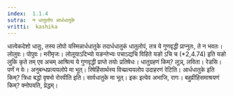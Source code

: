 ```yaml
---
index:  1.1.4
sutra:  न धातुलोप आर्धधातुके
vritti:  kashika 
---
```


धात्वेकदेशो धातुः, तस्य लोपो यस्मिन्नार्धधातुके तदार्धधातुकं धातुलोपं, तत्र ये गुणवृद्धी प्राप्नुतः, ते न भवतः। लोलुवः। पोपुवः। मरीमृजः। लोलूयाऽदिभ्यो यङन्तेभ्यः पचाऽद्यचि विहिते यङो ऽचि च (*2,4.74) इति यङो लुकि कृते तम् एव अचम् आश्रित्य ये गुणवृद्धी प्राप्ते तयोः प्रतिषेधः। धातुग्रहणं किम्? लूञ्, लविता। रेडसि। पर्णं न वेः। अनुबन्धप्रत्ययलोपे मा भूत्। रिषेर्हिसार्थस्य विच्प्रत्ययलोप उदाहरणं रेटिति। आर्धधातुके इति किम्? त्रिधा बद्धो वृषभो रोरवीति इति। सार्वधातुके मा भूत्। इकः इत्येव अभाजि, रागः। बहुव्रीहिसमाश्रयणं किम्? क्नोपयति, प्रेद्धम्।

